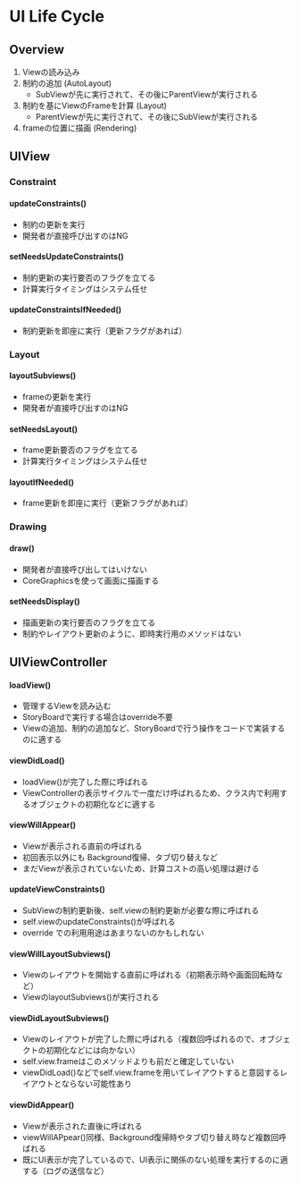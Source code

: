 # UI Life Cycle

## Overview
1. Viewの読み込み
2. 制約の追加 (AutoLayout)
    - SubViewが先に実行されて、その後にParentViewが実行される
3. 制約を基にViewのFrameを計算 (Layout)
    - ParentViewが先に実行されて、その後にSubViewが実行される
4. frameの位置に描画 (Rendering)

## UIView
### Constraint
#### updateConstraints()
- 制約の更新を実行
- 開発者が直接呼び出すのはNG

#### setNeedsUpdateConstraints()
- 制約更新の実行要否のフラグを立てる
- 計算実行タイミングはシステム任せ

#### updateConstraintsIfNeeded()
- 制約更新を即座に実行（更新フラグがあれば）

### Layout
#### layoutSubviews()
- frameの更新を実行
- 開発者が直接呼び出すのはNG

#### setNeedsLayout()
- frame更新要否のフラグを立てる
- 計算実行タイミングはシステム任せ

#### layoutIfNeeded()
- frame更新を即座に実行（更新フラグがあれば）

### Drawing
#### draw()
- 開発者が直接呼び出してはいけない
- CoreGraphicsを使って画面に描画する

#### setNeedsDisplay()
- 描画更新の実行要否のフラグを立てる
- 制約やレイアウト更新のように、即時実行用のメソッドはない

## UIViewController
#### loadView()
- 管理するViewを読み込む
- StoryBoardで実行する場合はoverride不要
- Viewの追加、制約の追加など、StoryBoardで行う操作をコードで実装するのに適する

#### viewDidLoad()
- loadView()が完了した際に呼ばれる
- ViewControllerの表示サイクルで一度だけ呼ばれるため、クラス内で利用するオブジェクトの初期化などに適する

#### viewWillAppear()
- Viewが表示される直前の呼ばれる
- 初回表示以外にも Background復帰、タブ切り替えなど
- まだViewが表示されていないため、計算コストの高い処理は避ける

#### updateViewConstraints()
- SubViewの制約更新後、self.viewの制約更新が必要な際に呼ばれる
- self.viewのupdateConstraints()が呼ばれる
- override での利用用途はあまりないのかもしれない

#### viewWillLayoutSubviews() 
- Viewのレイアウトを開始する直前に呼ばれる（初期表示時や画面回転時など）
- ViewのlayoutSubviews()が実行される

#### viewDidLayoutSubviews()
- Viewのレイアウトが完了した際に呼ばれる（複数回呼ばれるので、オブジェクトの初期化などには向かない）
- self.view.frameはこのメソッドよりも前だと確定していない
- viewDidLoad()などでself.view.frameを用いてレイアウトすると意図するレイアウトとならない可能性あり

#### viewDidAppear()
- Viewが表示された直後に呼ばれる
- viewWillAPpear()同様、Background復帰時やタブ切り替え時など複数回呼ばれる
- 既にUI表示が完了しているので、UI表示に関係のない処理を実行するのに適する（ログの送信など）
